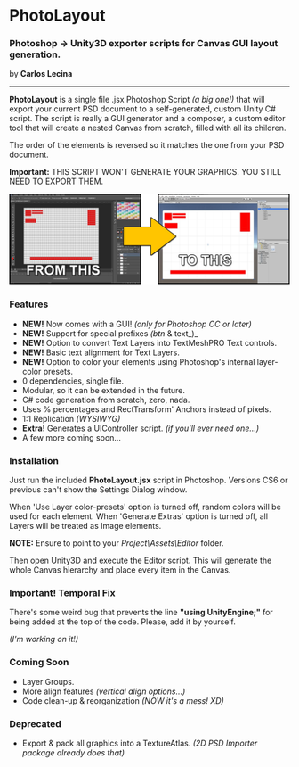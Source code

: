 # PhotoLayout

### Photoshop → Unity3D exporter scripts for Canvas GUI layout generation.

by **Carlos Lecina**

* * *

**PhotoLayout** is a single file .jsx Photoshop Script _(a big one!)_ that will export your current PSD document to a self-generated, custom Unity C# script.
The script is really a GUI generator and a composer, a custom editor tool that will create a nested Canvas from scratch, filled with all its children.

The order of the elements is reversed so it matches the one from your PSD document.

**Important:** THIS SCRIPT WON'T GENERATE YOUR GRAPHICS. YOU STILL NEED TO EXPORT THEM.


![Example](https://github.com/Evolis3d/PhotoLayout/blob/master/example.jpg)


### Features

-   **NEW!** Now comes with a GUI! _(only for Photoshop CC or later)_
-   **NEW!** Support for special prefixes _(btn_ & text_)_
-   **NEW!** Option to convert Text Layers into TextMeshPRO Text controls.
-   **NEW!** Basic text alignment for Text Layers.
-   **NEW!** Option to color your elements using Photoshop's internal layer-color presets.
-   0 dependencies, single file.
-   Modular, so it can be extended in the future. 
-   C# code generation from scratch, zero, nada.
-   Uses % percentages and RectTransform' Anchors instead of pixels.
-   1:1 Replication _(WYSIWYG)_
-   **Extra!** Generates a UIController script. _(if you'll ever need one...)_ 
-   A few more coming soon...

### Installation

Just run the included **PhotoLayout.jsx** script in Photoshop. Versions CS6 or previous can't show the Settings Dialog window.

When 'Use Layer color-presets' option is turned off, random colors will be used for each element.
When 'Generate Extras' option is turned off, all Layers will be treated as Image elements.
 
**NOTE:** Ensure to point to your _Project\Assets\Editor_ folder.

Then open Unity3D and execute the Editor script. This will generate the whole Canvas hierarchy and place every item in the Canvas.

### Important! Temporal Fix

There's some weird bug that prevents the line **"using UnityEngine;"** for being added at the top of the code. Please, add it by yourself.

_(I'm working on it!)_

### Coming Soon
- Layer Groups.
- More align features _(vertical align options...)_
- Code clean-up & reorganization _(NOW it's a mess! XD)_

### Deprecated
- Export & pack all graphics into a TextureAtlas. _(2D PSD Importer package already does that)_
